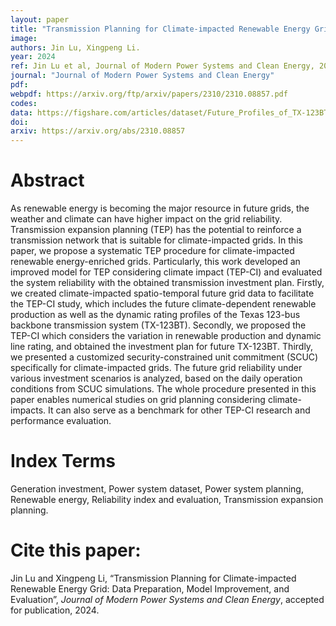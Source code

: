 ```yaml
---
layout: paper
title: "Transmission Planning for Climate-impacted Renewable Energy Grid: Data Preparation, Model Improvement, and Evaluation"
image: 
authors: Jin Lu, Xingpeng Li.
year: 2024
ref: Jin Lu et al, Journal of Modern Power Systems and Clean Energy, 2024. 
journal: "Journal of Modern Power Systems and Clean Energy"
pdf: 
webpdf: https://arxiv.org/ftp/arxiv/papers/2310/2310.08857.pdf
codes: 
data: https://figshare.com/articles/dataset/Future_Profiles_of_TX-123BT/22266991
doi: 
arxiv: https://arxiv.org/abs/2310.08857
---
```


# Abstract
As renewable energy is becoming the major resource in future grids, the weather and climate can have higher impact on the grid reliability. Transmission expansion planning (TEP) has the potential to reinforce a transmission network that is suitable for climate-impacted grids. In this paper, we propose a systematic TEP procedure for climate-impacted renewable energy-enriched grids. Particularly, this work developed an improved model for TEP considering climate impact (TEP-CI) and evaluated the system reliability with the obtained transmission investment plan. Firstly, we created climate-impacted spatio-temporal future grid data to facilitate the TEP-CI study, which includes the future climate-dependent renewable production as well as the dynamic rating profiles of the Texas 123-bus backbone transmission system (TX-123BT). Secondly, we proposed the TEP-CI which considers the variation in renewable production and dynamic line rating, and obtained the investment plan for future TX-123BT. Thirdly, we presented a customized security-constrained unit commitment (SCUC) specifically for climate-impacted grids. The future grid reliability under various investment scenarios is analyzed, based on the daily operation conditions from SCUC simulations. The whole procedure presented in this paper enables numerical studies on grid planning considering climate-impacts. It can also serve as a benchmark for other TEP-CI research and performance evaluation. 

# Index Terms
Generation investment, Power system dataset, Power system planning, Renewable energy, Reliability index and evaluation, Transmission expansion planning.

# Cite this paper:
Jin Lu and Xingpeng Li, “Transmission Planning for Climate-impacted Renewable Energy Grid: Data Preparation, Model Improvement, and Evaluation”, *Journal of Modern Power Systems and Clean Energy*, accepted for publication, 2024.
